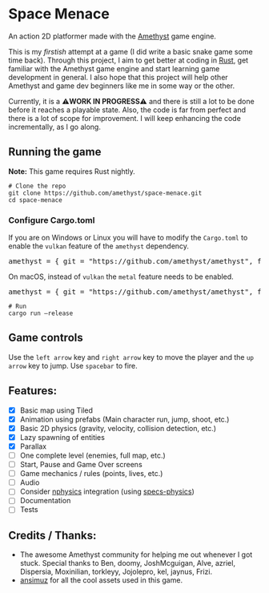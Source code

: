 # Space Menace
An action 2D platformer made with the [Amethyst](https://amethyst.rs/) game engine.

This is my *firstish* attempt at a game (I did write a basic snake game some time back). Through this project, I aim to get better at coding in [Rust](https://www.rust-lang.org/), get familiar with the Amethyst game engine and start learning game development in general. I also hope that this project will help other Amethyst and game dev beginners like me in some way or the other.

Currently, it is a :warning:**WORK IN PROGRESS**:warning: and there is still a lot to be done before it reaches a playable state. Also, the code is far from perfect and there is a lot of scope for improvement. I will keep enhancing the code incrementally, as I go along. 

## Running the game
**Note:** This game requires Rust nightly.
```
# Clone the repo
git clone https://github.com/amethyst/space-menace.git
cd space-menace
```

### Configure Cargo.toml

If you are on Windows or Linux you will have to modify the `Cargo.toml` to enable the `vulkan` feature of the `amethyst` dependency.
<pre>
amethyst = { git = "https://github.com/amethyst/amethyst", features = ["nightly", <b style="color: green;">"vulkan"</b>, "json"] }
</pre>
On macOS, instead of `vulkan` the `metal` feature needs to be enabled.
<pre>
amethyst = { git = "https://github.com/amethyst/amethyst", features = ["nightly", <b style="color: green;">"metal"</b>, "json"] }
</pre>

```
# Run
cargo run —release 
```

## Game controls
Use the `left arrow` key and `right arrow` key to move the player and the `up arrow` key to jump. Use `spacebar` to fire.

## Features:
- [x] Basic map using Tiled
- [x] Animation using prefabs (Main character run, jump, shoot, etc.)
- [x] Basic 2D physics (gravity, velocity, collision detection, etc.)
- [x] Lazy spawning of entities
- [x] Parallax
- [ ] One complete level (enemies, full map, etc.)
- [ ] Start, Pause and Game Over screens
- [ ] Game mechanics / rules (points, lives, etc.)
- [ ] Audio
- [ ] Consider [nphysics](https://nphysics.org/) integration (using [specs-physics](https://github.com/amethyst/specs-physics/))
- [ ] Documentation
- [ ] Tests

## Credits / Thanks:
- The awesome Amethyst community for helping me out whenever I got stuck. Special thanks to Ben, doomy, JoshMcguigan, Alve, azriel, Dispersia, Moxinilian, torkleyy, Jojolepro, kel, jaynus, Frizi.
- [ansimuz](https://ansimuz.itch.io/) for all the cool assets used in this game.
